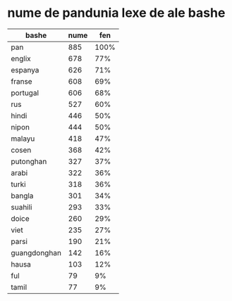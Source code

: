 # nume de pandunia lexe de ale bashe

| bashe | nume  | fen |
|-------|-------|-----|
| pan | 885 | 100% |
| englix | 678 | 77% |
| espanya | 626 | 71% |
| franse | 608 | 69% |
| portugal | 606 | 68% |
| rus | 527 | 60% |
| hindi | 446 | 50% |
| nipon | 444 | 50% |
| malayu | 418 | 47% |
| cosen | 368 | 42% |
| putonghan | 327 | 37% |
| arabi | 322 | 36% |
| turki | 318 | 36% |
| bangla | 301 | 34% |
| suahili | 293 | 33% |
| doice | 260 | 29% |
| viet | 235 | 27% |
| parsi | 190 | 21% |
| guangdonghan | 142 | 16% |
| hausa | 103 | 12% |
| ful | 79 | 9% |
| tamil | 77 | 9% |
